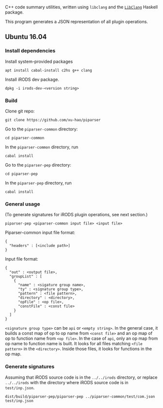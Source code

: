 C++ code summary utilities, written using `libclang` and the [`LibClang`](https://hackage.haskell.org/package/LibClang) Haskell package.

This program generates a JSON representation of all plugin operations.

## Ubuntu 16.04

### Install dependencies

Install system-provided packages

    apt install cabal-install c2hs g++ clang

Install iRODS dev package.

    dpkg -i irods-dev-<version string>

### Build

Clone git repo:

    git clone https://github.com/xu-hao/piparser

Go to the `piparser-common` directory:

    cd piparser-common

In the `piparser-common` directory, run

    cabal install

Go to the `piparser-pep` directory:

    cd piparser-pep

In the `piparser-pep` directory, run

    cabal install

### General usage

(To generate signatures for iRODS plugin operations, see next section.)

    piparser-pep <piparser-common input file> <input file>

Piparser-common input file format:

    {
      "headers" : [<include path>]
    }

Input file format:

    {
      "out" : <output file>,
      "groupList" : [
        {
          "name" : <sigature group name>,
          "ty" : <signature group type>,
          "pattern" : <file pattern>,
          "directory" : <directory>,
          "opFile" : <op file>,
          "constFile" : <const file>
        }
      ]
    }

`<signature group type>` can be `api` or `<empty string>`.
In the general case, it builds a const map of op to op name from `<const file>` and an op map of op to function name from `<op file>`.
In the case of `api`, only an op map from op name to function name is built.
It looks for all files matching `<file pattern>` in the `<directory>`. Inside those files, it looks for functions in the op map.

### Generate signatures

Assuming that iRODS source code is in the `../../irods` directory, or replace `../../irods` with the directory where iRODS source code is in `test/inp.json`.

    dist/build/piparser-pep/piparser-pep ../piparser-common/test/com.json test/inp.json
